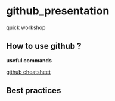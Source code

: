 # github_presentation
quick workshop


## How to use github ?

**useful commands**

[github cheatsheet](https://services.github.com/on-demand/downloads/github-git-cheat-sheet.pdf)


## Best practices
